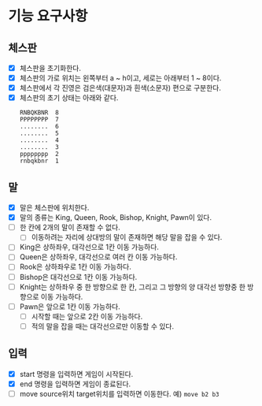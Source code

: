 # 기능 요구사항

## 체스판
- [x] 체스판을 초기화한다. 
- [x] 체스판의 가로 위치는 왼쪽부터 a ~ h이고, 세로는 아래부터 1 ~ 8이다.
- [x] 체스판에서 각 진영은 검은색(대문자)과 흰색(소문자) 편으로 구분한다.
- [x] 체스판의 초기 상태는 아래와 같다.
    ```
    RNBQKBNR  8
    PPPPPPPP  7
    ........  6
    ........  5
    ........  4
    ........  3
    pppppppp  2
    rnbqkbnr  1
    ```

## 말
- [x] 말은 체스판에 위치한다.
- [x] 말의 종류는 King, Queen, Rook, Bishop, Knight, Pawn이 있다.
- [ ] 한 칸에 2개의 말이 존재할 수 없다.
  - [ ] 이동하려는 자리에 상대방의 말이 존재하면 해당 말을 잡을 수 있다.
- [ ] King은 상하좌우, 대각선으로 1칸 이동 가능하다.
- [ ] Queen은 상하좌우, 대각선으로 여러 칸 이동 가능하다.
- [ ] Rook은 상하좌우로 1칸 이동 가능하다.
- [ ] Bishop은 대각선으로 1칸 이동 가능하다.
- [ ] Knight는 상하좌우 중 한 방향으로 한 칸, 그리고 그 방향의 양 대각선 방향중 한 방향으로 이동 가능하다.
- [ ] Pawn은 앞으로 1칸 이동 가능하다.
  - [ ] 시작할 때는 앞으로 2칸 이동 가능하다.
  - [ ] 적의 말을 잡을 때는 대각선으로만 이동할 수 있다.

## 입력
- [x] start 명령을 입력하면 게임이 시작된다.
- [x] end 명령을 입력하면 게임이 종료된다.
- [ ] move source위치 target위치를 입력하면 이동한다. 예) `move b2 b3`
